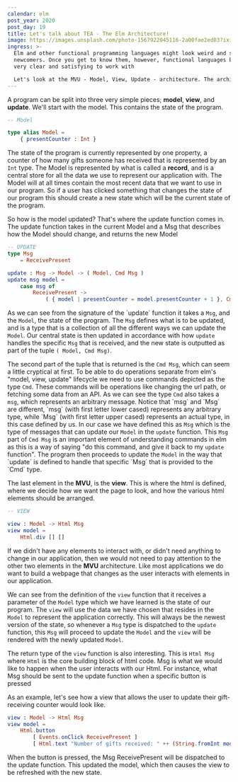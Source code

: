 ```yaml
---
calendar: elm
post_year: 2020
post_day: 19
title: Let's talk about TEA - The Elm Architecture!
image: https://images.unsplash.com/photo-1567922045116-2a00fae2ed03?ixid=MXwxMjA3fDB8MHxwaG90by1wYWdlfHx8fGVufDB8fHw%3D&ixlib=rb-1.2.1&auto=format&fit=crop&w=3024&q=80
ingress: >-
  Elm and other functional programming languages might look weird and scary to
  newcomers. Once you get to know them, however, functional languages becomes
  very clear and satisfying to work with

  Let's look at the MVU - Model, View, Update - architecture. The architecture is also known as TEA - The Elm Architecture - but is useful in other languages as well
---
```

A program can be split into three very simple pieces; **model**, **view**, and **update**.
We'll start with the model. This contains the state of the program.

```elm
-- Model

type alias Model = 
    { presentCounter : Int }
```

The state of the program is currently represented by one property, a counter of how many gifts someone has received that is represented by an `Int` type.
The Model is represented by what is called a **record**, and is a central store for all the data we use to represent our application with. The Model will at all times contain the most recent data that we want to use in our program. So if a user has clicked something that changes  the state of our program this should create a new state which will be the current state of the program.

So how is the model updated? That's where the update function comes in. The update function takes in the current Model and a Msg that describes how the Model should change, and returns the new Model

```elm
-- UPDATE
type Msg
    = ReceivePresent

update : Msg -> Model -> ( Model, Cmd Msg )
update msg model =
    case msg of
        ReceivePresent ->
            ( { model | presentCounter = model.presentCounter + 1 }, Cmd.none )
```

As we can see from the signature of the \`update\` function it takes a `Msg`, and the `Model`, the state of the program. The `Msg` defines what is to be updated, and is a type that is a collection of all the different ways we can update the `Model`. Our central state is then updated in accordance with how `update` handles the specific `Msg` that is received, and the new state is outputted as part of the tuple `( Model, Cmd Msg)`.

The second part of the tuple that is returned is the `Cmd Msg`, which can seem a little cryptical at first. To be able to do operations separate from elm's "model, view, update" lifecycle we need to use commands depicted as the type `Cmd`. These commands will be operations like changing the url path, or fetching some data from an API. As we can see the type `Cmd` also takes a `msg`, which represents an arbitrary message. Notice that \`msg\` and \`Msg\` are different, \`msg\` (with first letter lower cased) represents any arbitrary type, while \`Msg\` (with first letter upper cased) represents an actual type, in this case defined by us. In our case we have defined this as `Msg` which is the type of messages that can update our `Model` in the `update` function. This `Msg` part of `Cmd Msg` is an important element of understanding commands in elm as this is a way of saying "do this command, and give it back to my `update` function". The program then proceeds to update the `Model` in the way that \`update\` is defined to handle that specific \`Msg\` that is provided to the \`Cmd\` type.

The last element in the **MVU**, is the **view**. This is where the html is defined, where we decide how we want the page to look, and how the various html elements should be arranged.

```elm
-- VIEW

view : Model -> Html Msg
view model = 
    Html.div [] []
```

If we didn't have any elements to interact with, or didn't need anything to change in our application, then we would not need to pay attention to the other two elements in the **MVU** architecture. Like most applications we do want to build a webpage that changes as the user interacts with elements in our application.

We can see from the definition of the `view` function that it receives a parameter of the `Model` type which we have learned is the state of our program. The `view` will use the data we have chosen that resides in the `Model` to represent the application correctly. This will always be the newest version of the state, so whenever a `Msg` type is dispatched to the `update` function, this `Msg` will proceed to update the `Model` and the `view` will be rendered with the newly updated `Model`.

The return type of the `view` function is also interesting. This is `Html Msg` where `Html` is the core building block of html code. Msg is what we would like to happen when the user interacts with our Html. For instance, what Msg should be sent to the update function when a specific button is pressed

As an example, let's see how a view that allows the user to update their gift-receiving counter would look like.

```elm
view : Model -> Html Msg
view model =
    Html.button
        [ Events.onClick ReceivePresent ]
        [ Html.text "Number of gifts received: " ++ (String.fromInt model.presentCounter) ]

```
When the button is pressed, the Msg ReceivePresent will be dispatched to the update function. This updated the model, which then causes the view to be refreshed with the new state.